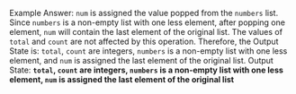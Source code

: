 Example Answer: 
`num` is assigned the value popped from the `numbers` list. Since `numbers` is a non-empty list with one less element, after popping one element, `num` will contain the last element of the original list. The values of `total` and `count` are not affected by this operation. Therefore, the Output State is: `total`, `count` are integers, `numbers` is a non-empty list with one less element, and `num` is assigned the last element of the original list.
Output State: **`total`, `count` are integers, `numbers` is a non-empty list with one less element, `num` is assigned the last element of the original list**